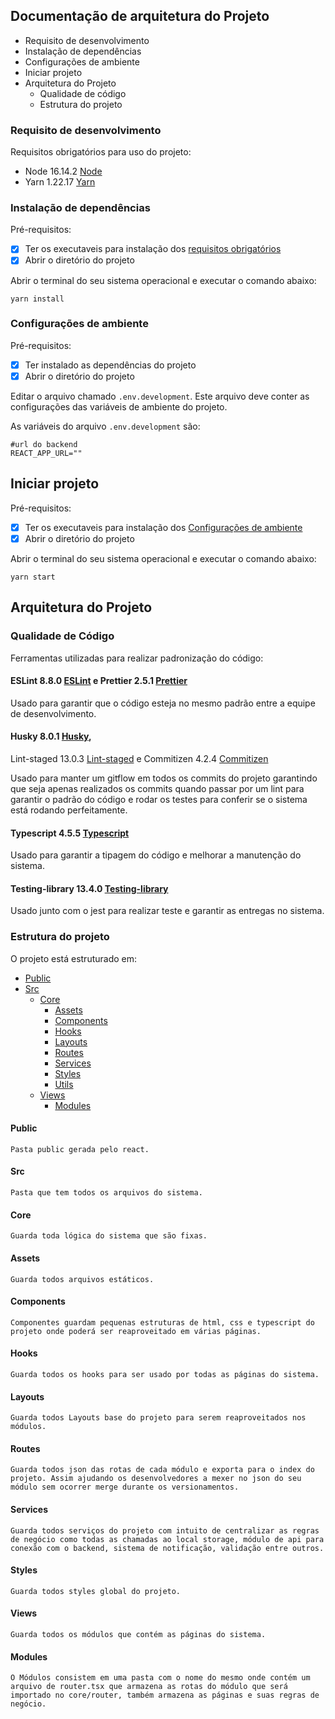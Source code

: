 ## Documentação de arquitetura do Projeto

* Requisito de desenvolvimento
* Instalação de dependências
* Configurações de ambiente
* Iniciar projeto
* Arquitetura do Projeto
  * Qualidade de código
  * Estrutura do projeto

### Requisito de desenvolvimento
Requisitos obrigatórios para uso do projeto:
- Node 16.14.2 [Node](https://nodejs.org)
- Yarn 1.22.17 [Yarn](https://yarnpkg.com/)

### Instalação de dependências
Pré-requisitos:
- [x] Ter os executaveis para instalação dos [requisitos obrigatórios](#Requisito)
- [x] Abrir o diretório do projeto

Abrir o terminal do seu sistema operacional e executar o comando abaixo:

```shell
yarn install
```

### Configurações de ambiente
Pré-requisitos:
- [x] Ter instalado as dependências do projeto
- [x] Abrir o diretório do projeto

Editar o arquivo chamado ```.env.development```. Este arquivo deve conter as configurações das variáveis de ambiente do projeto.

As variáveis do arquivo ````.env.development```` são:

```dotenv
#url do backend
REACT_APP_URL="" 
```

## Iniciar projeto
Pré-requisitos:
- [x] Ter os executaveis para instalação dos [Configurações de ambiente](#Requisito)
- [x] Abrir o diretório do projeto

Abrir o terminal do seu sistema operacional e executar o comando abaixo:

```shell
yarn start
```

## Arquitetura do Projeto

### Qualidade de Código
Ferramentas utilizadas para realizar padronização do código:

#### ESLint 8.8.0 [ESLint](https://eslint.org/) e Prettier 2.5.1 [Prettier](https://prettier.io/)

Usado para garantir que o código esteja no mesmo padrão entre a equipe de desenvolvimento.

#### Husky 8.0.1 [Husky](https://typicode.github.io/husky),
Lint-staged 13.0.3 [Lint-staged](https://github.com/okonet/lint-staged) e
Commitizen 4.2.4 [Commitizen](https://commitizen-tools.github.io/commitizen/)

Usado para manter um gitflow em todos os commits do projeto garantindo que seja apenas realizados os commits quando passar por um lint para garantir o padrão do código e rodar os testes para conferir se o sistema está rodando perfeitamente.

#### Typescript 4.5.5 [Typescript](https://www.typescriptlang.org/)
Usado para garantir a tipagem do código e melhorar a manutenção do sistema.

#### Testing-library 13.4.0 [Testing-library](https://testing-library.com/)
Usado junto com o jest para realizar teste e garantir as entregas no sistema.

### Estrutura do projeto
O projeto está estruturado em:

- [Public](#Public)
- [Src](#Src)
  - [Core](#Core)
    - [Assets](#Assets)
    - [Components](#Components)
    - [Hooks](#Hooks)
    - [Layouts](#Layouts)
    - [Routes](#Routes)
    - [Services](#Services)
    - [Styles](#Styles)
    - [Utils](#Utils)
  - [Views](#Views)
    - [Modules](#Modules)

#### Public
````Pasta public gerada pelo react.````

#### Src
```Pasta que tem todos os arquivos do sistema. ```

#### Core
```Guarda toda lógica do sistema que são fixas.```

#### Assets
```Guarda todos arquivos estáticos.```

#### Components
```Componentes guardam pequenas estruturas de html, css e typescript do projeto onde poderá ser reaproveitado em várias páginas.```

#### Hooks
```Guarda todos os hooks para ser usado por todas as páginas do sistema.```

#### Layouts
```Guarda todos Layouts base do projeto para serem reaproveitados nos módulos.```

#### Routes
```Guarda todos json das rotas de cada módulo e exporta para o index do projeto. Assim ajudando os desenvolvedores a mexer no json do seu módulo sem ocorrer merge durante os versionamentos.```

#### Services
```Guarda todos serviços do projeto com intuito de centralizar as regras de negócio como todas as chamadas ao local storage, módulo de api para conexão com o backend, sistema de notificação, validação entre outros.```

#### Styles
```Guarda todos styles global do projeto.```

#### Views
```Guarda todos os módulos que contém as páginas do sistema.```

#### Modules
```O Módulos consistem em uma pasta com o nome do mesmo onde contém um arquivo de router.tsx que armazena as rotas do módulo que será importado no core/router, também armazena as páginas e suas regras de negócio.```